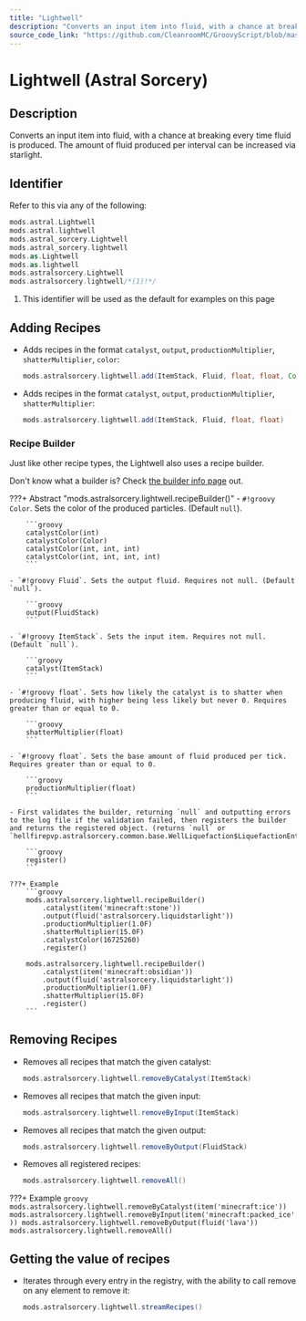 ```yaml
---
title: "Lightwell"
description: "Converts an input item into fluid, with a chance at breaking every time fluid is produced. The amount of fluid produced per interval can be increased via starlight."
source_code_link: "https://github.com/CleanroomMC/GroovyScript/blob/master/src/main/java/com/cleanroommc/groovyscript/compat/mods/astralsorcery/Lightwell.java"
---
```


# Lightwell (Astral Sorcery)

## Description

Converts an input item into fluid, with a chance at breaking every time fluid is produced. The amount of fluid produced per interval can be increased via starlight.

## Identifier

Refer to this via any of the following:

```groovy hl_lines="8"
mods.astral.Lightwell
mods.astral.lightwell
mods.astral_sorcery.Lightwell
mods.astral_sorcery.lightwell
mods.as.Lightwell
mods.as.lightwell
mods.astralsorcery.Lightwell
mods.astralsorcery.lightwell/*(1)!*/
```

1. This identifier will be used as the default for examples on this page

## Adding Recipes

- Adds recipes in the format `catalyst`, `output`, `productionMultiplier`, `shatterMultiplier`, `color`:

    ```groovy
    mods.astralsorcery.lightwell.add(ItemStack, Fluid, float, float, Color)
    ```

- Adds recipes in the format `catalyst`, `output`, `productionMultiplier`, `shatterMultiplier`:

    ```groovy
    mods.astralsorcery.lightwell.add(ItemStack, Fluid, float, float)
    ```


### Recipe Builder

Just like other recipe types, the Lightwell also uses a recipe builder.

Don't know what a builder is? Check [the builder info page](../../../groovy/builder.md) out.

???+ Abstract "mods.astralsorcery.lightwell.recipeBuilder()"
    - `#!groovy Color`. Sets the color of the produced particles. (Default `null`).

        ```groovy
        catalystColor(int)
        catalystColor(Color)
        catalystColor(int, int, int)
        catalystColor(int, int, int, int)
        ```

    - `#!groovy Fluid`. Sets the output fluid. Requires not null. (Default `null`).

        ```groovy
        output(FluidStack)
        ```

    - `#!groovy ItemStack`. Sets the input item. Requires not null. (Default `null`).

        ```groovy
        catalyst(ItemStack)
        ```

    - `#!groovy float`. Sets how likely the catalyst is to shatter when producing fluid, with higher being less likely but never 0. Requires greater than or equal to 0.

        ```groovy
        shatterMultiplier(float)
        ```

    - `#!groovy float`. Sets the base amount of fluid produced per tick. Requires greater than or equal to 0.

        ```groovy
        productionMultiplier(float)
        ```

    - First validates the builder, returning `null` and outputting errors to the log file if the validation failed, then registers the builder and returns the registered object. (returns `null` or `hellfirepvp.astralsorcery.common.base.WellLiquefaction$LiquefactionEntry`).

        ```groovy
        register()
        ```

    ???+ Example
        ```groovy
        mods.astralsorcery.lightwell.recipeBuilder()
            .catalyst(item('minecraft:stone'))
            .output(fluid('astralsorcery.liquidstarlight'))
            .productionMultiplier(1.0F)
            .shatterMultiplier(15.0F)
            .catalystColor(16725260)
            .register()

        mods.astralsorcery.lightwell.recipeBuilder()
            .catalyst(item('minecraft:obsidian'))
            .output(fluid('astralsorcery.liquidstarlight'))
            .productionMultiplier(1.0F)
            .shatterMultiplier(15.0F)
            .register()
        ```



## Removing Recipes

- Removes all recipes that match the given catalyst:

    ```groovy
    mods.astralsorcery.lightwell.removeByCatalyst(ItemStack)
    ```

- Removes all recipes that match the given input:

    ```groovy
    mods.astralsorcery.lightwell.removeByInput(ItemStack)
    ```

- Removes all recipes that match the given output:

    ```groovy
    mods.astralsorcery.lightwell.removeByOutput(FluidStack)
    ```

- Removes all registered recipes:

    ```groovy
    mods.astralsorcery.lightwell.removeAll()
    ```

???+ Example
    ```groovy
    mods.astralsorcery.lightwell.removeByCatalyst(item('minecraft:ice'))
    mods.astralsorcery.lightwell.removeByInput(item('minecraft:packed_ice'))
    mods.astralsorcery.lightwell.removeByOutput(fluid('lava'))
    mods.astralsorcery.lightwell.removeAll()
    ```

## Getting the value of recipes

- Iterates through every entry in the registry, with the ability to call remove on any element to remove it:

    ```groovy
    mods.astralsorcery.lightwell.streamRecipes()
    ```
